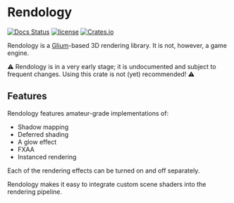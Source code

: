 # Rendology
[![Docs Status](https://docs.rs/rendology/badge.svg)](https://docs.rs/rendology)
[![license](http://img.shields.io/badge/license-MIT-blue.svg)](https://github.com/leod/rendology/blob/master/LICENSE)
[![Crates.io](https://img.shields.io/crates/v/rendology.svg)](https://crates.io/crates/rendology)

Rendology is a [Glium](https://github.com/glium/glium)-based 3D rendering library. It is not, however, a game engine.

:warning: Rendology is in a very early stage; it is undocumented and subject to frequent changes. Using this crate is not (yet) recommended! :warning:

## Features
Rendology features amateur-grade implementations of:

- Shadow mapping
- Deferred shading
- A glow effect
- FXAA
- Instanced rendering

Each of the rendering effects can be turned on and off separately.

Rendology makes it easy to integrate custom scene shaders into the rendering pipeline.
